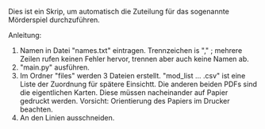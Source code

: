 Dies ist ein Skrip, um automatisch die Zuteilung für das sogenannte Mörderspiel durchzuführen.


Anleitung:
1. Namen in Datei "names.txt" eintragen. Trennzeichen is "," ; mehrere Zeilen rufen keinen Fehler hervor, trennen aber auch keine Namen ab.
2. "main.py" ausführen.
3. Im Ordner "files" werden 3 Dateien erstellt. "mod_list ... .csv" ist eine Liste der Zuordnung für spätere Einsichtt. Die anderen beiden PDFs sind die eigentlichen Karten. Diese müssen nacheinander auf Papier gedruckt werden. Vorsicht: Orientierung des Papiers im Drucker beachten.
4. An den Linien ausschneiden. 
